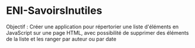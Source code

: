 # ENI-SavoirsInutiles

Objectif : Créer une application pour répertorier une liste d'éléments en JavaScript sur une page HTML,
avec possibilité de supprimer des éléments de la liste et les ranger par auteur ou par date
